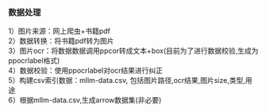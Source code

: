 
### 数据处理
1）图片来源：网上爬虫+书籍pdf   
2）数据转换：将书籍pdf转为图片   
3）图片ocr：将数据数据调用ppcor转成文本+box(目前为了进行数据校验,生成为ppocrlabel格式)    
4）数据校验：使用ppocrlabel对ocr结果进行纠正   
5）构建csv索引数据：mllm-data.csv, 包括图片路径,ocr结果,图片size,类型,用途    
6）根据mllm-data.csv,生成arrow数据集(非必要)